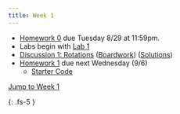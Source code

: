 ```yaml
---
title: Week 1
---
```


- [Homework 0](./assets/homework/hw0_linalg.pdf) due Tuesday 8/29 at 11:59pm.
- Labs begin with [Lab 1](https://ucb-ee106.github.io/eecs106a-fa23site/assets/labs/lab1.pdf)
- [Discussion 1: Rotations](./assets/disc/disc1_rotations.pdf) ([Boardwork](./assets/disc/disc1_boardwork.pdf)) ([Solutions](./assets/disc/disc1_sols.pdf))
- [Homework 1](./assets/homework/hw1_rotations.pdf) due next Wednesday (9/6)
    - [Starter Code](./assets/homework/hw1_starter.zip)

<a href="#Week1">Jump to Week 1 </a>

{: .fs-5 }

